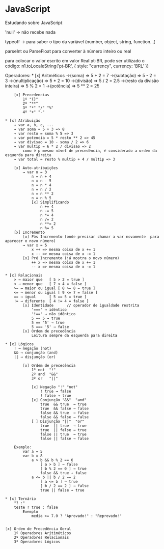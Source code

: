 # JavaScript
 Estudando sobre JavaScript


'null' → não recebe nada

typeoff → para saber o tipo da variável (number, object, string, function...)

parseInt ou ParseFloat para converter à número inteiro ou real

para colocar o valor escrito em valor Real pt-BR, pode ser utilizado o código:
    n1.toLocaleString('pt-BR', { style: "currency", currency: 'BRL' })

Operadores:
    * [x] Aritméticos
        →(soma) => 5 + 2 = 7 
        →(subtação) => 5 - 2 = 3 
        →(multiplicação) => 5 * 2 = 10 
        →(divisão) => 5 / 2 = 2.5 
        →(resto da divisão inteira) => 5 % 2 = 1 
        →(potência) => 5 ** 2 = 25

        [x] Precedencias
            1º "()"
            2º "**"
            3º "*" "/" "%"
            4º "+" "-"
        
    * [x] Atribuição
        → var a, b, c, ...
        → var soma = 5 + 3 => 8
        → var resto = soma % 5 => 3
        → var potencia = 5 * resto ** 2 => 45
        → var divisao = 10 - soma / 2 => 6
        → var multip = 6 * 2 / divisao => 2
            como é p mesmo nível de precedência, é considerado a ordem da esquerda para direita
        → var total = resto % multip + 4 / multip => 3

        [x] Auto-atribuições
            → var n = 3
                n = n + 4
                n = n - 5
                n = n * 4
                n = n / 2
                n = n ** 2
                n = n % 5
                [x] Simplificando
                    n += 4
                    n -= 5
                    n *= 4
                    n /= 2
                    n **= 2
                    n %= 5
        [x] Incremento
            [x] Pós Incremento (onde precisar chamar a var novamente  para aparecer o novo número)
            → var x = 5
                x ++ => mesma coisa de x += 1
                x -- => mesma coisa de x -= 1
            [x] Pré Incremento (já mostra o novo número)
                ++ x => mesma coisa de x += 1
                -- x => mesma coisa de x -= 1

    * [x] Relacionais
        > → maior que   [ 5 > 2 = true ]
        < → menor que   [ 7 < 4 = false ]
        >= → maior ou igual [ 8 >= 8 = true ]
        <= → menor ou igual [ 9 <= 7 = false ]
        == → igual      [ 5 == 5 = true ]
        != → diferente  [ 4 != 4 = false ]
            [x] Identidade      // operador de igualdade restrita
                '===' → idêntico
                '!==' → não idêntico
                5 == 5 → true
                5 == '5' → true
                5 === '5' → false
            [x] Ordem de precedência
                Leitura sempre da esquerda para direita

    * [x] Lógicos
        ! → negação (not)
        && → conjunção (and)
        || → disjunção (or)

            [x] Ordem de prececência
                1º not  "!"
                2º and  "&&"
                3º or   "||"

                [x] Negação "!" "not"
                    ! true → false
                    ! false → true
                [x] Conjunção "&&"  "and"
                    true  && true  → true
                    true  && false → false
                    false && true  → false
                    false && false → false
                [ ] Disjunção "||"  "or"
                    true  || true  → true
                    true  || false → true
                    false || true  → true
                    false || false → false

        Exemplo:
            var a = 5
            var b = 8
                a > b && b % 2 == 0
                    [ a > b ] → false
                    [ b % 2 == 0 ] → true
                    false && true → false
                a <= b || b / 2 == 2
                    [ a <= b ] → true
                    [ b / 2 == 2 ] → false
                    true || false → true

    * [x] Ternário
        "? :"
        teste ? true : false
            Exemplo
                media >= 7.0 ? "Aprovado!" : "Reprovado!"


    [x] Ordem de Precedência Geral
        1º Operadores Aritiméticos
        2º Operadores Relacionais
        3º Operadores Lógicos

